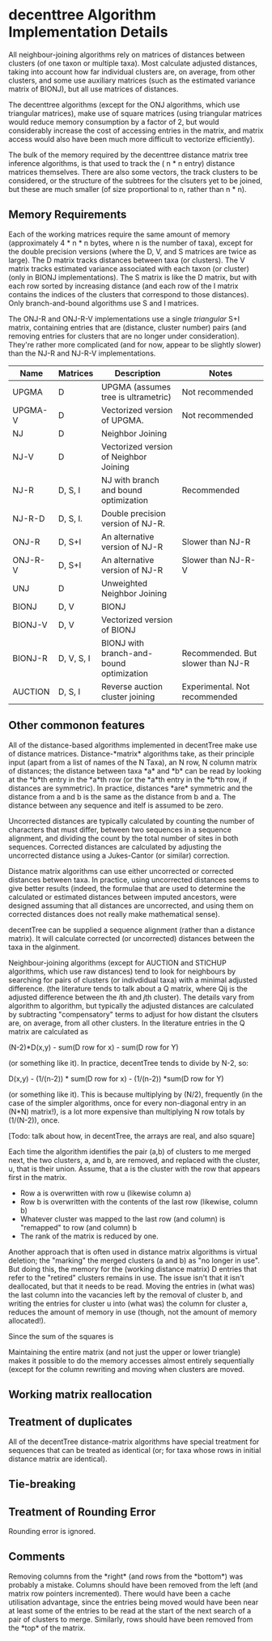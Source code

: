 <h1>decenttree Algorithm Implementation Details</h1>
All neighbour-joining algorithms rely on matrices of distances between clusters (of one taxon or multiple taxa). Most calculate adjusted distances, taking into account how far individual clusters are, on average, from other clusters, and some use auxiliary matrices (such as the estimated variance matrix of BIONJ), but all use matrices of distances.<p>

The decenttree algorithms (except for the ONJ algorithms, which use triangular matrices), make use of square matrices (using triangular matrices would reduce memory consumption by a factor of 2, but would considerably increase the cost of accessing entries in the matrix, and matrix access would also have been much more difficult to vectorize efficiently).

The bulk of the memory required by the decenttree distance matrix tree inference algorithms, is that used to track the ( n * n entry) distance matrices themselves.  There are also some vectors, the track clusters to be considered, or the structure of the subtrees for the clsuters yet to be joined, but these are much smaller (of size proportional to n, rather than n * n).

<h2>Memory Requirements</h2>

Each of the working matrices require the same amount of memory (approximately 4 * n * n bytes,
where n is the number of taxa), except for the double precision versions (where the D, V, and S
matrices are twice as large).  The D matrix tracks distances between taxa (or clusters). The V 
matrix tracks estimated variance associated with each taxon (or cluster) (only in BIONJ 
implementations).  The S matrix is like the D matrix, but with each row sorted by increasing 
distance (and each row of the I matrix contains the indices of the clusters that correspond to
those distances).  Only branch-and-bound algorithms use S and I matrices.

The ONJ-R and ONJ-R-V implementations use a single _triangular_ S+I matrix, containing 
entries that are (distance, cluster number) pairs (and removing entries for clusters 
that are no longer under consideration).  They're rather more complicated (and for now, 
appear to be slightly slower) than the NJ-R and NJ-R-V implementations.

| Name     | Matrices    | Description | Notes |
| ----     | --------    | ----------- | ----- |
| UPGMA    | D           | UPGMA (assumes tree is ultrametric)      | Not recommended |
| UPGMA-V  | D           | Vectorized version of UPGMA.             | Not recommended |
| NJ       | D           | Neighbor Joining                         | |
| NJ-V     | D           | Vectorized version of Neighbor Joining   | |
| NJ-R     | D, S, I     | NJ with branch and bound optimization    | Recommended |
| NJ-R-D   | D, S, I.    | Double precision version of NJ-R.        | |
| ONJ-R    | D, S+I      | An alternative version of NJ-R           | Slower than NJ-R|
| ONJ-R-V  | D, S+I      | An alternative version of NJ-R           | Slower than NJ-R-V|
| UNJ      | D           | Unweighted Neighbor Joining              | |
| BIONJ    | D, V        | BIONJ                                    | |
| BIONJ-V  | D, V        | Vectorized version of BIONJ              | |
| BIONJ-R  | D, V, S, I  | BIONJ with branch-and-bound optimization | Recommended. But slower than NJ-R |
| AUCTION  | D, S, I     | Reverse auction cluster joining          | Experimental. Not recommended |

<h2>Other commonon features</h2>
All of the distance-based algorithms implemented in decentTree make use of distance matrices.
Distance-*matrix* algorithms take, as their principle input (apart from a list of names of the N Taxa),
an N row, N column matrix of distances; the distance between taxa *a* and *b* can be read by 
looking at the *b*th entry in the *a*th row (or the *a*th entry in the *b*th row, 
if distances are symmetric).  In practice, distances *are* symmetric and
the distance from a and b is the same as the distance from b and a.  
The distance between any sequence and itelf is assumed to be zero.

Uncorrected distances are typically calculated by counting the number of characters that must differ,
between two sequences in a sequence alignment, and dividing the count by the total number 
of sites in both sequences. Corrected distances are calculated by adjusting the uncorrected distance using a Jukes-Cantor (or similar) correction. 

Distance matrix algorithms can use either uncorrected or corrected distances between taxa.  In practice, using uncorrected distances seems to give better results (indeed, the formulae that are used to determine the
calculated or estimated distances between imputed ancestors, were designed assuming that all distances are 
uncorrected, and using them on corrected distances does not really make mathematical sense).

decentTree can be supplied a sequence alignment (rather than a distance matrix). It will 
calculate corrected (or uncorrected) distances between the taxa in the alginment.

Neighbour-joining algorithms (except for AUCTION and STICHUP algorithms, which use raw distances) tend to
look for neighbours by searching for pairs of clusters (or indivdidual taxa) with a minimal adjusted 
difference. (the literature tends to talk about a Q matrix, where Qij is the adjusted difference between 
the *i*th and *j*th cluster). The details vary from algorithm to algorithm, but typically the adjusted 
distances are calculated by subtracting "compensatory" terms to adjust for how distant the clsuters are,
on average, from all other clusters.  In the literature entries in the Q matrix are calculated as

(N-2)*D(x,y) - sum(D row for x) - sum(D row for Y)

(or something like it). In practice, decentTree tends to divide by N-2, so:

D(x,y) - (1/(n-2)) * sum(D row for x) - (1/(n-2)) *sum(D row for Y)

(or something like it). This is because multiplying by (N/2), frequently (in the case of the simpler algorithms, once for every non-diagonal entry in an (N*N) matrix!), is a lot more expensive than multiplying N row totals by (1/(N-2)), once.

[Todo: talk about how, in decentTree, the arrays are real, and also square]

Each time the algorithm identifies the pair (a,b) of clusters to me merged next,
the two clusters, a, and b, are removed, and replaced with the cluster, u, that is their union.
Assume, that a is the cluster with the row that appears first in the matrix.
 - Row a is overwritten with row u (likewise column a)
 - Row b is overwritten with the contents of the last row (likewise, column b)
 - Whatever cluster was mapped to the last row (and column) is "remapped" to row (and column) b
 - The rank of the matrix is reduced by one.

Another approach that is often used in distance matrix algorithms is virtual 
deletion; the "marking" the merged clusters (a and b) as "no longer in use". 
But doing this, the memory for the (working distance matrix) D entries that 
refer to the "retired" clusters remains in use.  The issue isn't that it isn't
deallocated, but that it needs to be read. Moving the entries in (what was) the
last column into the vacancies left by the removal of cluster b, and writing 
the entries for cluster u into (what was) the column for cluster a, reduces the
amount of memory in use (though, not the amount of memory allocated!).

Since the sum of the squares is

Maintaining the entire matrix (and not just the upper or lower triangle) makes it
possible to do the memory accesses almost entirely sequentially (except for the
column rewriting and moving when clusters are moved.

<h2>Working matrix reallocation</h2>


<h2>Treatment of duplicates</h2>
All of the decentTree distance-matrix algorithms have special treatment for sequences that
can be treated as identical (or; for taxa whose rows in initial distance matrix are identical).

<h2>Tie-breaking</h2>

<h2>Treatment of Rounding Error</h2>
Rounding error is ignored.

<h2>Comments</h2>
Removing columns from the *right* (and rows from the *bottom*) was probably a mistake. 
Columns should have been removed from the left (and matrix row pointers incremented).
There would have been a cache utilisation advantage, since the entries being moved 
would have been near at least some of the entries to be read at the start of the 
next search of a pair of clusters to merge.  Similarly, rows should have been removed
from the *top* of the matrix.
